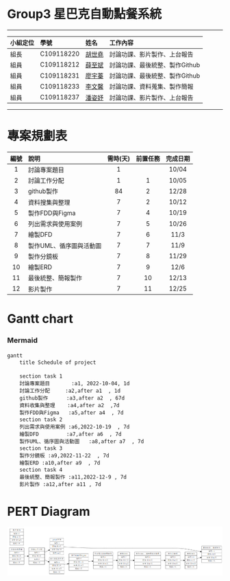 # Group3 星巴克自動點餐系統
***
| 小組定位      | 學號             |姓名      | 工作內容    |
| :----------- | :--------------- | :------  | :---------- |
| 組長         | C109118220 |[胡世堯](https://github.com/SHIH-yao)   |討論功課、影片製作、上台報告|
| 組員         | C109118212 |[薛至斌](https://github.com/angus426)   |討論功課、最後統整、製作Github|
| 組員         | C109118231 |[廖宇蓁](https://github.com/yuzhena)    |討論功課、最後統整、製作Github|
| 組員         | C109118233 |[李文馨](https://github.com/C109118233) |討論功課、資料蒐集、製作簡報|
| 組員         | C109118237 |[潘姿妤](https://github.com/Zhiyupan237)|討論功課、影片製作、上台報告|
***
# 專案規劃表
| 編號 | 說明 | 需時(天) | 前置任務 | 完成日期 |
| :--: | :---| :------: | :-----: | :-----: |
|1|討論專案題目|1||10/04|
|2|討論工作分配|1|1|10/05|
|3|github製作|84|2|12/28|
|4|資料搜集與整理|7|2|10/12|
|5|製作FDD與Figma|7|4|10/19|
|6|列出需求與使用案例|7|5|10/26|
|7|繪製DFD|7|6|11/3|
|8|製作UML、循序圖與活動圖 |7|7|11/9|
|9|製作分鏡板|7|8|11/29|
|10|繪製ERD|7|9|12/6|
|11|最後統整、簡報製作|7|10|12/13|
|12|影片製作|7|11|12/25|


# Gantt chart
### Mermaid
```mermaid
gantt
    title Schedule of project

    section task 1
    討論專案題目       :a1, 2022-10-04, 1d
    討論工作分配     :a2,after a1  , 1d
    github製作      :a3,after a2  , 67d
    資料收集與整理    :a4,after a2  ,7d
    製作FDD與Figma   :a5,after a4  , 7d
    section task 2
    列出需求與使用案例 :a6,2022-10-19  , 7d
    繪製DFD         :a7,after a6  , 7d
    製作UML、循序圖與活動圖   :a8,after a7  , 7d
    section task 3
    製作分鏡板 :a9,2022-11-22  , 7d
    繪製ERD :a10,after a9  , 7d
    section task 4
    最後統整、簡報製作 :a11,2022-12-9 , 7d
    影片製作 :a12,after a11 , 7d
```      
# PERT Diagram
![PERT](PERT.png)

